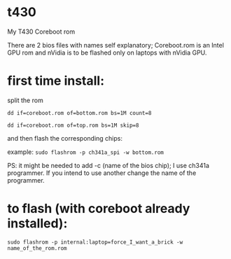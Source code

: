 # t430
 My T430 Coreboot rom

There are 2 bios files with names self explanatory;
Coreboot.rom is an Intel GPU rom and nVidia is to be flashed only on laptops with nVidia GPU.

first time install:
===================
split the rom

` dd if=coreboot.rom of=bottom.rom bs=1M count=8 `

` dd if=coreboot.rom of=top.rom bs=1M skip=8 `

and then flash the corresponding chips:

example: `sudo flashrom -p ch341a_spi -w bottom.rom`

PS: it might be needed to add -c (name of the bios chip); I use ch341a programmer. If you intend to use another change the name of the programmer.

to flash (with coreboot already installed):
==========================================

`sudo flashrom -p internal:laptop=force_I_want_a_brick -w name_of_the_rom.rom `
